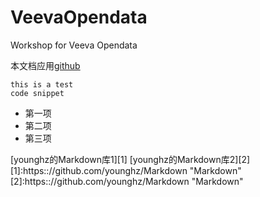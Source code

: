 # VeevaOpendata
Workshop for Veeva Opendata

本文档应用[github](https://pages.github.com/)


    this is a test
    code snippet

- 第一项  
- 第二项 
- 第三项

[younghz的Markdown库1][1]
[younghz的Markdown库2][2]
[1]:https:://github.com/younghz/Markdown "Markdown"
[2]:https:://github.com/younghz/Markdown "Markdown"
